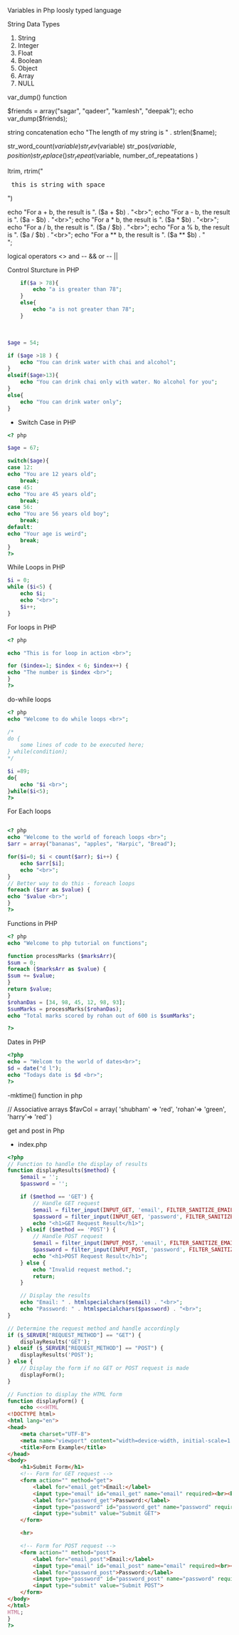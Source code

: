 Variables in Php 
loosly typed language

String Data Types
1. String
2. Integer
3. Float
4. Boolean
5. Object
6. Array
7. NULL


var_dump() function

$friends = array("sagar", "qadeer", "kamlesh", "deepak");
echo var_dump($friends);

string concatenation
echo "The length of my string is " . strlen($name);


str_word_count($variable)
str_rev($variable)
str_pos($variable, position)
str_replace()
str_repeat($variable, number_of_repeatations )

ltrim, rtrim("<pre> this is      string with space </pre>")

echo "For a + b, the result is ". ($a + $b) . "<br>";
echo "For a - b, the result is ". ($a - $b) . "<br>";
echo "For a * b, the result is ". ($a * $b) . "<br>";
echo "For a / b, the result is ". ($a / $b) . "<br>";
echo "For a % b, the result is ". ($a / $b) . "<br>";
echo "For a ** b, the result is ". ($a ** $b) . "<br>";

logical operators
<>
and -- && 
or  -- ||

Control Sturcture in PHP
```php
    if($a > 78){
        echo "a is greater than 78";
    }
    else{
        echo "a is not greater than 78";
    }
```
<br>
    
```php
$age = 54;

if ($age >18 ) {
    echo "You can drink water with chai and alcohol";
}
elseif($age>13){
    echo "You can drink chai only with water. No alcohol for you";
}
else{
    echo "You can drink water only";
}
```

- Switch Case in PHP
```php
<? php

$age = 67;

switch($age){
case 12:
echo "You are 12 years old";
    break;
case 45:
echo "You are 45 years old";
    break;
case 56:
echo "You are 56 years old boy";
    break;
default:
echo "Your age is weird";
    break;
}
?>
```


While Loops in PHP
```php
$i = 0;
while ($i<5) {
    echo $i;
    echo "<br>";
    $i++;
}
```

For loops in PHP
```php
<? php

echo "This is for loop in action <br>";

for ($index=1; $index < 6; $index++) {
echo "The number is $index <br>";
}
?>
```


do-while loops
```php
<? php
echo "Welcome to do while loops <br>";

/*
do {
    some lines of code to be executed here;
} while(condition);
*/

$i =89;
do{
    echo "$i <br>";
}while($i<5);
?>
```

For Each loops
```php

<? php
echo "Welcome to the world of foreach loops <br>";
$arr = array("bananas", "apples", "Harpic", "Bread");

for($i=0; $i < count($arr); $i++) {
    echo $arr[$i];
    echo "<br>";
}
// Better way to do this - foreach loops
foreach ($arr as $value) {
echo "$value <br>";
}
?>
```

Functions in PHP
```php
<? php
echo "Welcome to php tutorial on functions";

function processMarks ($marksArr){
$sum = 0;
foreach ($marksArr as $value) {
$sum += $value;
}
return $value;
}
$rohanDas = [34, 98, 45, 12, 98, 93];
$sumMarks = processMarks($rohanDas);
echo "Total marks scored by rohan out of 600 is $sumMarks";

?>
```


Dates in PHP
```php
<?php  
echo = "Welcom to the world of dates<br>";
$d = date("d l");
echo "Todays date is $d <br>";
?>
```
-mktime() function in php

// Associative arrays
$favCol = array(
'shubham' => 'red',
'rohan'=> 'green',
'harry'=> 'red'
) 



get and post in Php
- index.php
```php
<?php
// Function to handle the display of results
function displayResults($method) {
    $email = '';
    $password = '';

    if ($method == 'GET') {
        // Handle GET request
        $email = filter_input(INPUT_GET, 'email', FILTER_SANITIZE_EMAIL);
        $password = filter_input(INPUT_GET, 'password', FILTER_SANITIZE_STRING);
        echo "<h1>GET Request Result</h1>";
    } elseif ($method == 'POST') {
        // Handle POST request
        $email = filter_input(INPUT_POST, 'email', FILTER_SANITIZE_EMAIL);
        $password = filter_input(INPUT_POST, 'password', FILTER_SANITIZE_STRING);
        echo "<h1>POST Request Result</h1>";
    } else {
        echo "Invalid request method.";
        return;
    }

    // Display the results
    echo "Email: " . htmlspecialchars($email) . "<br>";
    echo "Password: " . htmlspecialchars($password) . "<br>";
}

// Determine the request method and handle accordingly
if ($_SERVER["REQUEST_METHOD"] == "GET") {
    displayResults('GET');
} elseif ($_SERVER["REQUEST_METHOD"] == "POST") {
    displayResults('POST');
} else {
    // Display the form if no GET or POST request is made
    displayForm();
}

// Function to display the HTML form
function displayForm() {
    echo <<<HTML
<!DOCTYPE html>
<html lang="en">
<head>
    <meta charset="UTF-8">
    <meta name="viewport" content="width=device-width, initial-scale=1.0">
    <title>Form Example</title>
</head>
<body>
    <h1>Submit Form</h1>
    <!-- Form for GET request -->
    <form action="" method="get">
        <label for="email_get">Email:</label>
        <input type="email" id="email_get" name="email" required><br><br>
        <label for="password_get">Password:</label>
        <input type="password" id="password_get" name="password" required><br><br>
        <input type="submit" value="Submit GET">
    </form>

    <hr>

    <!-- Form for POST request -->
    <form action="" method="post">
        <label for="email_post">Email:</label>
        <input type="email" id="email_post" name="email" required><br><br>
        <label for="password_post">Password:</label>
        <input type="password" id="password_post" name="password" required><br><br>
        <input type="submit" value="Submit POST">
    </form>
</body>
</html>
HTML;
}
?>

```

